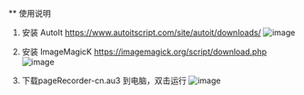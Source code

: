** 使用说明

1. 安装 AutoIt https://www.autoitscript.com/site/autoit/downloads/
![image](https://github.com/user-attachments/assets/83d23b0e-d510-4e10-9208-024da0be5457)

2. 安装 ImageMagicK  https://imagemagick.org/script/download.php
![image](https://github.com/user-attachments/assets/c243fbd1-6489-45dd-8ab5-7c3118ddd8f5)

3. 下载pageRecorder-cn.au3 到电脑，双击运行
![image](https://github.com/user-attachments/assets/c3f34b50-12e7-418a-bec9-dad1f1c2be34)


 

